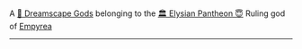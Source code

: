 A [🛐 Dreamscape Gods](../../-dreamscape-gods.md) belonging to the [🏛 Elysian Pantheon 😇](../../-elysian-pantheon-.md)
Ruling god of [Empyrea](../../empyrea.md)

---


